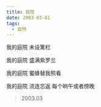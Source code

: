 ```yaml
---
title: 庭院
date: 2003-03-01
tags:
  - 自然
---
```


我的庭院
未设篱栏
<!--more-->
我的庭院
盛满紫罗兰

我的庭院
蜜蜂替我照看

我的庭院
流连忘返
每个晌午或者傍晚

> 2003.03